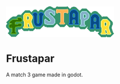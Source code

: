 ![Frustapar](/FrustaparGame/Assets/FRUSTAPAR_TITLE_3.png)
# Frustapar
A match 3 game made in godot.
